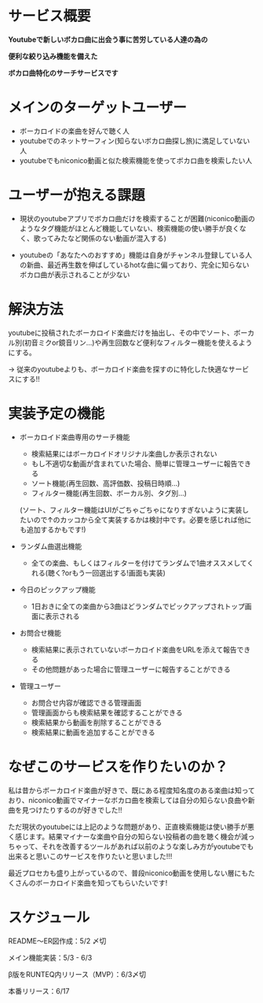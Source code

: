 # サービス概要
**Youtubeで新しいボカロ曲に出会う事に苦労している人達の為の**

**便利な絞り込み機能を備えた** 

**ボカロ曲特化のサーチサービスです** 

# メインのターゲットユーザー
- ボーカロイドの楽曲を好んで聴く人
- youtubeでのネットサーフィン(知らないボカロ曲探し旅)に満足していない人
- youtubeでもniconico動画と似た検索機能を使ってボカロ曲を検索したい人
# ユーザーが抱える課題
- 現状のyoutubeアプリでボカロ曲だけを検索することが困難(niconico動画のようなタグ機能がほとんど機能していない、検索機能の使い勝手が良くなく、歌ってみたなど関係のない動画が混入する)

- youtubeの「あなたへのおすすめ」機能は自身がチャンネル登録している人の新曲、最近再生数を伸ばしているhotな曲に偏っており、完全に知らないボカロ曲が表示されることが少ない
# 解決方法

youtubeに投稿されたボーカロイド楽曲だけを抽出し、その中でソート、ボーカル別(初音ミクor鏡音リン…)や再生回数など便利なフィルター機能を使えるようにする。

→ 従来のyoutubeよりも、ボーカロイド楽曲を探すのに特化した快適なサービスにする!!

# 実装予定の機能

- ボーカロイド楽曲専用のサーチ機能
  - 検索結果にはボーカロイドオリジナル楽曲しか表示されない
  - もし不適切な動画が含まれていた場合、簡単に管理ユーザーに報告できる
  - ソート機能(再生回数、高評価数、投稿日時順…)
  - フィルター機能(再生回数、ボーカル別、タグ別…)

  (ソート、フィルター機能はUIがごちゃごちゃになりすぎないように実装したいので↑のカッコから全て実装するかは検討中です。必要を感じれば他にも追加するかもです!)
- ランダム曲選出機能
  - 全ての楽曲、もしくはフィルターを付けてランダムで1曲オススメしてくれる(聴く?orもう一回選出する!画面も実装)
- 今日のピックアップ機能
  - 1日おきに全ての楽曲から3曲ほどランダムでピックアップされトップ画面に表示される
- お問合せ機能
  - 検索結果に表示されていないボーカロイド楽曲をURLを添えて報告できる
  - その他問題があった場合に管理ユーザーに報告することができる
- 管理ユーザー
  - お問合せ内容が確認できる管理画面
  - 管理画面からも検索結果を確認することができる
  - 検索結果から動画を削除することができる
  - 検索結果に動画を追加することができる
# なぜこのサービスを作りたいのか？

私は昔からボーカロイド楽曲が好きで、既にある程度知名度のある楽曲は知っており、niconico動画でマイナーなボカロ曲を検索しては自分の知らない良曲や新曲を見つけたりするのが好きでした!!

ただ現状のyoutubeには上記のような問題があり、正直検索機能は使い勝手が悪く感じます。結果マイナーな楽曲や自分の知らない投稿者の曲を聴く機会が減っちゃって、それを改善するツールがあれば以前のような楽しみ方がyoutubeでも出来ると思いこのサービスを作りたいと思いました!!!

最近プロセカも盛り上がっているので、普段niconico動画を使用しない層にもたくさんのボーカロイド楽曲を知ってもらいたいです!

# スケジュール

README〜ER図作成：5/2 〆切

メイン機能実装：5/3 - 6/3

β版をRUNTEQ内リリース（MVP）：6/3〆切

本番リリース：6/17

